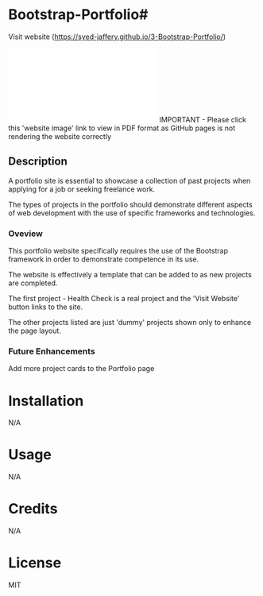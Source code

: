 # Bootstrap-Portfolio#


Visit website (https://syed-jaffery.github.io/3-Bootstrap-Portfolio/)

![website image](./Images/screencapture.pdf)
IMPORTANT - Please click this 'website image' link to view in PDF format as GitHub pages is not rendering the website correctly

## Description

A portfolio site is essential to showcase a collection of past projects when applying for a job or seeking freelance work. 

The types of projects in the portfolio should demonstrate different aspects of web development with the use of specific frameworks and technologies.


###  Oveview

This portfolio website specifically requires the use of the Bootstrap framework in order to demonstrate competence in its use.

The website is effectively a template that can be added to as new projects are completed. 

The first project - Health Check is a real project and the 'Visit Website' button links to the site.

The other projects listed are just 'dummy' projects shown only to enhance the page layout.


### Future Enhancements

Add more project cards to the Portfolio page

# Installation

N/A

# Usage

N/A

# Credits

N/A

# License

MIT
